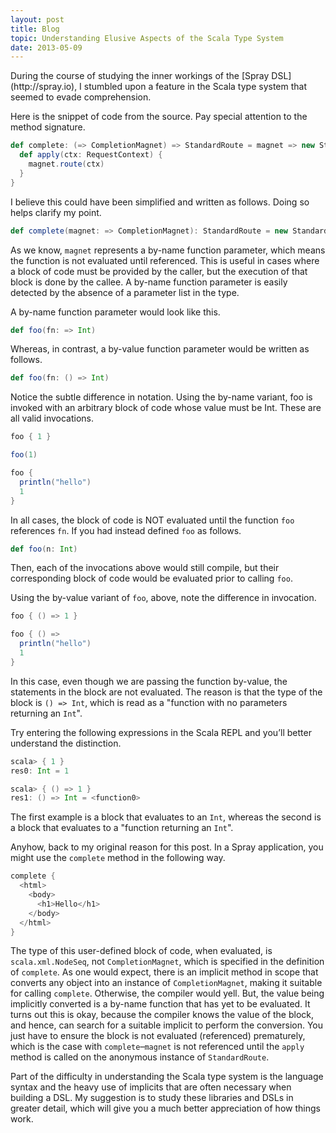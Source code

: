 ```yaml
---
layout: post
title: Blog
topic: Understanding Elusive Aspects of the Scala Type System
date: 2013-05-09
---
```

<div class="content" markdown="1">
During the course of studying the inner workings of the [Spray DSL](http://spray.io), I stumbled upon a feature in the Scala type system that seemed to evade comprehension.

Here is the snippet of code from the source. Pay special attention to the method signature.

```scala
def complete: (=> CompletionMagnet) => StandardRoute = magnet => new StandardRoute {
  def apply(ctx: RequestContext) {
    magnet.route(ctx)
  }
}
```

I believe this could have been simplified and written as follows. Doing so helps clarify my point.

```scala
def complete(magnet: => CompletionMagnet): StandardRoute = new StandardRoute...
```

As we know, `magnet` represents a by-name function parameter, which means the function is not evaluated until referenced. This is useful in cases where a block of code must be provided by the caller, but the execution of that block is done by the callee. A by-name function parameter is easily detected by the absence of a parameter list in the type.

A by-name function parameter would look like this.

```scala
def foo(fn: => Int)
```

Whereas, in contrast, a by-value function parameter would be written as follows.

```scala
def foo(fn: () => Int)
```

Notice the subtle difference in notation. Using the by-name variant, foo is invoked with an arbitrary block of code whose value must be Int. These are all valid invocations.

```scala
foo { 1 }

foo(1)

foo {
  println("hello")
  1
}
```

In all cases, the block of code is NOT evaluated until the function `foo` references `fn`. If you had instead defined `foo` as follows.

```scala
def foo(n: Int)
```

Then, each of the invocations above would still compile, but their corresponding block of code would be evaluated prior to calling `foo`.

Using the by-value variant of `foo`, above, note the difference in invocation.

```scala
foo { () => 1 }

foo { () =>
  println("hello")
  1
}
```

In this case, even though we are passing the function by-value, the statements in the block are not evaluated. The reason is that the type of the block is `() => Int`, which is read as a "function with no parameters returning an `Int`".

Try entering the following expressions in the Scala REPL and you’ll better understand the distinction.

```scala
scala> { 1 }
res0: Int = 1

scala> { () => 1 }
res1: () => Int = <function0>
```

The first example is a block that evaluates to an `Int`, whereas the second is a block that evaluates to a "function returning an `Int`".

Anyhow, back to my original reason for this post. In a Spray application, you might use the `complete` method in the following way.

```scala
complete {
  <html>
    <body>
      <h1>Hello</h1>
    </body>
  </html>
}
```

The type of this user-defined block of code, when evaluated, is `scala.xml.NodeSeq`, not `CompletionMagnet`, which is specified in the definition of `complete`. As one would expect, there is an implicit method in scope that converts any object into an instance of `CompletionMagnet`, making it suitable for calling `complete`. Otherwise, the compiler would yell. But, the value being implicitly converted is a by-name function that has yet to be evaluated. It turns out this is okay, because the compiler knows the value of the block, and hence, can search for a suitable implicit to perform the conversion. You just have to ensure the block is not evaluated (referenced) prematurely, which is the case with `complete`–`magnet` is not referenced until the `apply` method is called on the anonymous instance of `StandardRoute`.

Part of the difficulty in understanding the Scala type system is the language syntax and the heavy use of implicits that are often necessary when building a DSL. My suggestion is to study these libraries and DSLs in greater detail, which will give you a much better appreciation of how things work.
</div>
